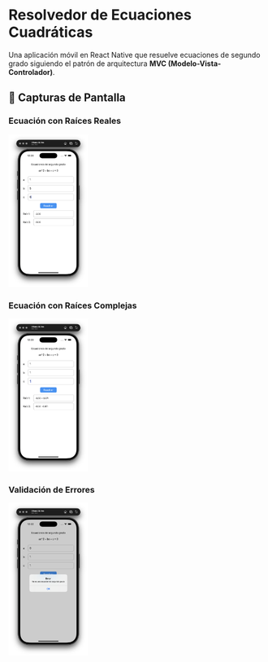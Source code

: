 # Resolvedor de Ecuaciones Cuadráticas

Una aplicación móvil en React Native que resuelve ecuaciones de segundo grado siguiendo el patrón de arquitectura **MVC (Modelo-Vista-Controlador)**.

## 📱 Capturas de Pantalla

### Ecuación con Raíces Reales
<img src="images/image1.png" height="300" alt="Raíces Reales">

### Ecuación con Raíces Complejas  
<img src="images/image2.png" height="300" alt="Raíces Complejas">

### Validación de Errores
<img src="images/image3.png" height="300" alt="Validación de Errores">